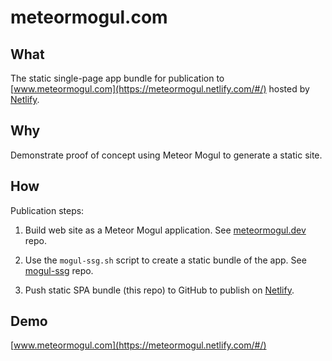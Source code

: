 # meteormogul.com

## What

The static single-page app bundle for publication to [www.meteormogul.com](https://meteormogul.netlify.com/#/) hosted by [Netlify](https://www.netlify.com/).

## Why

Demonstrate proof of concept using Meteor Mogul to generate a static site.

## How

Publication steps:

1.  Build web site as a Meteor Mogul application.  See [meteormogul.dev](https://github.com/meteor-mogul/meteormogul.dev) repo.

2.  Use the `mogul-ssg.sh` script to create a static bundle of the app.  See [mogul-ssg](https://github.com/meteor-mogul/mogul-ssg) repo.

3.  Push static SPA bundle (this repo) to GitHub to publish on [Netlify](https://www.netlify.com/).

## Demo

[www.meteormogul.com](https://meteormogul.netlify.com/#/)
